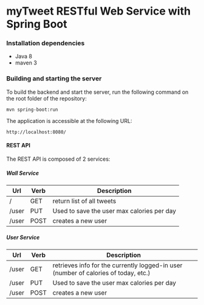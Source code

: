 # myTweet RESTful Web Service with Spring Boot


### Installation dependencies ###
 - Java 8
 - maven 3

### Building and starting the server ###
To build the backend and start the server, run the following command on the root folder of the repository:

    mvn spring-boot:run

The application is accessible at the following URL:

    http://localhost:8080/

#### REST API ####
The REST API is composed of 2 services:

##### Wall Service #####

Url           |Verb          | Description
--------------|------------- | -------------
/             |GET          | return list of all tweets
/user| PUT| Used to save the user max calories per day
/user|POST| creates a new user
##### User Service #####

Url           |Verb          | Description
--------------|------------- | -------------
/user         |GET          | retrieves info for the currently logged-in user (number of calories of today, etc.) 
/user| PUT| Used to save the user max calories per day
/user|POST| creates a new user